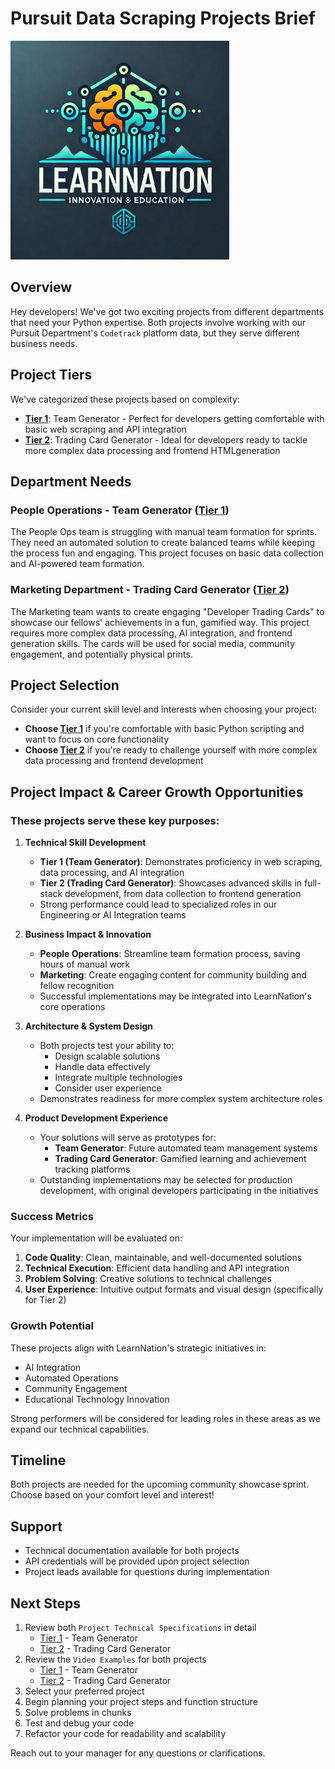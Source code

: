 # Pursuit Data Scraping Projects Brief


<img src="./assets/learn-nation-logo.webp" alt="learn nation logo" width="350">

## Overview
Hey developers! We've got two exciting projects from different departments that need your Python expertise. Both projects involve working with our Pursuit Department's `Codetrack` platform data, but they serve different business needs.

## Project Tiers
We've categorized these projects based on complexity:
- **[Tier 1](./team-generator-spec.md)**: Team Generator - Perfect for developers getting comfortable with basic web scraping and API integration
- **[Tier 2](./trading-card-spec.md)**: Trading Card Generator - Ideal for developers ready to tackle more complex data processing and frontend HTMLgeneration

## Department Needs

### People Operations - Team Generator ([Tier 1](./team-generator-spec.md))
The People Ops team is struggling with manual team formation for sprints. They need an automated solution to create balanced teams while keeping the process fun and engaging. This project focuses on basic data collection and AI-powered team formation.

### Marketing Department - Trading Card Generator ([Tier 2](./trading-card-spec.md))
The Marketing team wants to create engaging "Developer Trading Cards" to showcase our fellows' achievements in a fun, gamified way. This project requires more complex data processing, AI integration, and frontend generation skills. The cards will be used for social media, community engagement, and potentially physical prints.

## Project Selection
Consider your current skill level and interests when choosing your project:
- **Choose [Tier 1](./team-generator-spec.md)** if you're comfortable with basic Python scripting and want to focus on core functionality
- **Choose [Tier 2](./trading-card-spec.md)** if you're ready to challenge yourself with more complex data processing and frontend development

## Project Impact & Career Growth Opportunities

### These projects serve these key purposes:

1. **Technical Skill Development**
   - **Tier 1 (Team Generator)**: Demonstrates proficiency in web scraping, data processing, and AI integration
   - **Tier 2 (Trading Card Generator)**: Showcases advanced skills in full-stack development, from data collection to frontend generation
   - Strong performance could lead to specialized roles in our Engineering or AI Integration teams

2. **Business Impact & Innovation**
   - **People Operations**: Streamline team formation process, saving hours of manual work
   - **Marketing**: Create engaging content for community building and fellow recognition
   - Successful implementations may be integrated into LearnNation's core operations

3. **Architecture & System Design**
   - Both projects test your ability to:
     - Design scalable solutions
     - Handle data effectively
     - Integrate multiple technologies
     - Consider user experience
   - Demonstrates readiness for more complex system architecture roles

4. **Product Development Experience**
   - Your solutions will serve as prototypes for:
     - **Team Generator**: Future automated team management systems
     - **Trading Card Generator**: Gamified learning and achievement tracking platforms
   - Outstanding implementations may be selected for production development, with original developers participating in the initiatives


### Success Metrics

Your implementation will be evaluated on:
1. **Code Quality**: Clean, maintainable, and well-documented solutions
2. **Technical Execution**: Efficient data handling and API integration
3. **Problem Solving**: Creative solutions to technical challenges
4. **User Experience**: Intuitive output formats and visual design (specifically for Tier 2)


### Growth Potential

These projects align with LearnNation's strategic initiatives in:
- AI Integration
- Automated Operations
- Community Engagement
- Educational Technology Innovation

Strong performers will be considered for leading roles in these areas as we expand our technical capabilities.

## Timeline
Both projects are needed for the upcoming community showcase sprint. Choose based on your comfort level and interest!

## Support
- Technical documentation available for both projects
- API credentials will be provided upon project selection
- Project leads available for questions during implementation

## Next Steps
1. Review both `Project Technical Specifications` in detail
   - [Tier 1](./team-generator-spec.md) - Team Generator
   - [Tier 2](./trading-card-spec.md) - Trading Card Generator
2. Review the `Video Examples` for both projects
   - [Tier 1](https://drive.google.com/file/d/18YJBZF9fcPqI_sU9NHRBvoj5nUzh9wQM/view?usp=sharing) - Team Generator
   - [Tier 2](https://drive.google.com/file/d/1991jY4Widl5cLsxN4_lNX9rIfePn6aAO/view?usp=sharing) - Trading Card Generator
3. Select your preferred project
4. Begin planning your project steps and function structure
5. Solve problems in chunks
6. Test and debug your code
7. Refactor your code for readability and scalability


Reach out to your manager for any questions or clarifications.
